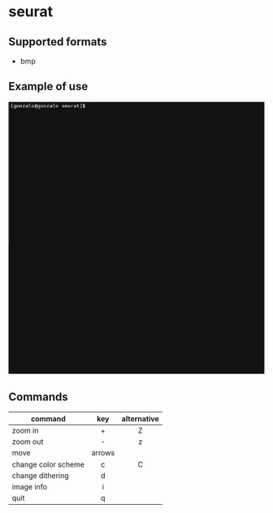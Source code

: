 seurat
======



Supported formats
-----------------
* bmp


Example of use
--------------

![example of use](doc/show.gif "Example")

Commands
--------

|     command         |  key  | alternative |
|---------------------|:-----:|:-----------:|
| zoom in             |+      |      Z      |
| zoom out            |-      |      z      |
| move                |arrows |             |
| change color scheme |c      |      C      |
| change dithering    |d      |             |
| image info          |i      |             |
| quit                |q      |             |




